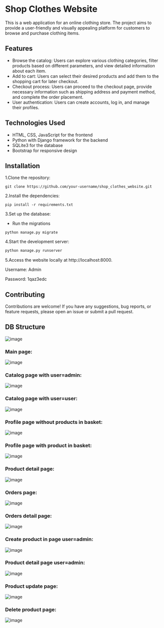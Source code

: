 # Shop Clothes Website
This is a web application for an online clothing store. The project aims to provide a user-friendly and visually appealing platform for customers to browse and purchase clothing items.

## Features
- Browse the catalog: Users can explore various clothing categories, filter products based on different parameters, and view detailed information about each item.
- Add to cart: Users can select their desired products and add them to the shopping cart for later checkout.
- Checkout process: Users can proceed to the checkout page, provide necessary information such as shipping address and payment method, and complete the order placement.
- User authentication: Users can create accounts, log in, and manage their profiles.
## Technologies Used
- HTML, CSS, JavaScript for the frontend
- Python with Django framework for the backend
- SQLite3 for the database
- Bootstrap for responsive design

## Installation

1.Clone the repository:
```bush
git clone https://github.com/your-username/shop_clothes_website.git
```

2.Install the dependencies:
```bush
pip install -r requirements.txt
```
3.Set up the database:
- Run the migrations
```bush
python manage.py migrate
```

4.Start the development server:
```bash
python manage.py runserver
```

5.Access the website locally at http://localhost:8000.

Username: Admin

Password: 1qaz3edc

## Contributing
Contributions are welcome! If you have any suggestions, bug reports, or feature requests, please open an issue or submit a pull request.

## DB Structure
![image](https://github.com/aarrtemm/mystore/assets/115632117/3dfc3fef-8262-4236-ac29-0ed791f59db3)


### Main page:
![image](https://github.com/aarrtemm/mystore/assets/115632117/26eb8356-c612-4a93-958a-bf150515cc5a)

### Catalog page with user=admin:
![image](https://github.com/aarrtemm/mystore/assets/115632117/fa0321b5-15f8-4126-a4b8-9c0c4f78e888)

### Catalog page with user=user:
![image](https://github.com/aarrtemm/mystore/assets/115632117/b107bf73-87f7-4bfd-9bc1-0af230302ba4)

### Profile page without products in basket: 
![image](https://github.com/aarrtemm/mystore/assets/115632117/678dcaad-bbbe-43d0-9b0e-c0eaae5876ec)

### Profile page with product in basket:
![image](https://github.com/aarrtemm/mystore/assets/115632117/9224bce3-e8d3-4edb-b1bb-35889dc56464)

### Product detail page:
![image](https://github.com/aarrtemm/mystore/assets/115632117/a472ca2e-bdf1-4b66-ae1a-5dcfb3d7ebf6)

### Orders page:
![image](https://github.com/aarrtemm/mystore/assets/115632117/e06733ac-7f25-481b-8ed3-fc70ded15925)

### Orders detail page: 
![image](https://github.com/aarrtemm/mystore/assets/115632117/4a2947ee-552a-49fc-a687-67e381efa359)

### Create product in page user=admin:
![image](https://github.com/aarrtemm/mystore/assets/115632117/db970f72-8839-4a9f-ae8f-ecfd0938b30d)

### Product detail page user=admin:
![image](https://github.com/aarrtemm/mystore/assets/115632117/e07025ab-716a-4262-945c-19fc13486f9f)

### Product update page:
![image](https://github.com/aarrtemm/mystore/assets/115632117/6b24a48d-0caf-4d04-b287-18675bca87e0)

### Delete product page:
![image](https://github.com/aarrtemm/mystore/assets/115632117/d7015060-2b82-477b-a1e9-80d52a2d29db)




